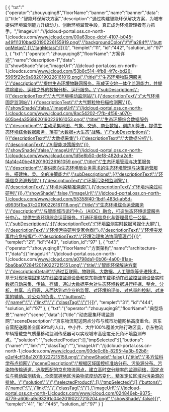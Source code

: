 [
	{
		"txt":"{\"operator\":\"zhouyuqing8\",\"floorName\":\"banner\",\"name\":\"banner\",\"data\":[{\"title\":\"智能环保解决方案\",\"description\":\"通过构建智能环保解决方案，为城市提供环境监测能力升级动力、创新环境监管手段，真正成为环境管理者有力抓手。\",\"imageUrl\":\"//jdcloud-portal.oss.cn-north-1.jcloudcs.com/www.jcloud.com/00a63bce-dcbf-4107-b045-a49f11310bad20190226155919.png\",\"backgroundColor\":\"#1a284f\",\"buttonMetas\":[],\"tagMetas\":[]}]}",
		"templet":"11",
		"id":"442",
		"solution_id":"97"
	},
	{
		"txt":"{\"operator\":\"zhouyuqing8\",\"floorName\":\"方案详述\",\"name\":\"description-1\",\"data\":[{\"showShade\":false,\"imageUrl\":\"//jdcloud-portal.oss.cn-north-1.jcloudcs.com/www.jcloud.com/53b8c514-4fb8-4f7c-bd26-5995f29c6a9820190226161019.png\",\"title\":\"生态环境物联网服务\",\"description\":\"提供生态环境物联网服务，形成天空地一体化监测能力，并提供除建设、运维之外的数据分析、运行服务。\",\"subDescriptions\":[{\"descriptionText\":\"大气环境移动监测站\"},{\"descriptionText\":\"大气环境固定监测站\"},{\"descriptionText\":\"大气颗粒物扫描检测网\"}]},{\"showShade\":false,\"imageUrl\":\"//jdcloud-portal.oss.cn-north-1.jcloudcs.com/www.jcloud.com/8ac54202-f7fb-4f56-a070-605be4a3568620190226161053.png\",\"title\":\"生态环境综合数据服务\",\"description\":\"主动采集地图、气象、交通、商业数据，训练AI算法，提供生态环境综合数据服务，落实“大数据+大生态”战略。\",\"subDescriptions\":[{\"descriptionText\":\"大数据采集\"},{\"descriptionText\":\"大数据分析\"},{\"descriptionText\":\"AI智能决策服务\"}]},{\"showShade\":false,\"imageUrl\":\"//jdcloud-portal.oss.cn-north-1.jcloudcs.com/www.jcloud.com/1d5e8b50-def8-482d-a2c8-f4a14c40be4920190226161059.png\",\"title\":\"生态环境管理与决策服务\",\"description\":\"提供面向生态环境局业务需求的生态环境管理与决策运营服务，搭建快、灵、全的决策能力\",\"subDescriptions\":[{\"descriptionText\":\"环境信息资源规划\"},{\"descriptionText\":\"环境污染预监测警\"},{\"descriptionText\":\"环境污染精准溯源\"},{\"descriptionText\":\"环境污染过程研判\"}]},{\"showShade\":false,\"imageUrl\":\"//jdcloud-portal.oss.cn-north-1.jcloudcs.com/www.jcloud.com/55358f40-1bdf-483d-ab5d-d9935f1ba37c20190226161118.png\",\"title\":\"生态环境综合运营服务\",\"description\":\"与智能城市运行中心（AIOC）融合，打造生态环境运营服务分中心，提供生态环境综合运营服务，打通环境信息化与管理最后一公里。\",\"subDescriptions\":[{\"descriptionText\":\"环境监测实时数据可视化大屏\"},{\"descriptionText\":\"环境污染研判专家会商\"},{\"descriptionText\":\"环境突发事件应急指挥\"},{\"descriptionText\":\"环境治理执法协同管理\"}]}]}",
		"templet":"21",
		"id":"443",
		"solution_id":"97"
	},
	{
		"txt":"{\"operator\":\"zhouyuqing8\",\"floorName\":\"方案架构\",\"name\":\"architecture-1\",\"data\":[{\"imageUrl\":\"//jdcloud-portal.oss.cn-north-1.jcloudcs.com/www.jcloud.com/a0798da1-0b06-4a00-81ae-5ba6ba07284f20190227215151.png\",\"title\":\"智能环保解决方案\",\"descriptionDetail\":\"通过互联网、物联网、大数据、人工智能等先进技术，基于对现场端固定站在线监控监测设备和京东物流车载移动在线监控监测设备实时数据自动采集、传输、存储，通过大数据平台对生态环境数据进行挖掘、整合、分析、共享、应用等，从而达到对企业的监管、对环境的评价、对总量的控制、对决策的辅助、对公众的负责。\",\"buttons\":{\"name\":\"\",\"link\":\"\",\"classTag\":\"\"}}]}",
		"templet":"31",
		"id":"444",
		"solution_id":"97"
	},
	{
		"txt":"{\"operator\":\"zhouyuqing8\",\"floorName\":\"典型场景\",\"name\":\"scene\",\"data\":[{\"title\":\"动态密集环境监测网\",\"sceneDescription\":\"京东物流配送网点分布与城市功能网格高度重合。京东自营配送覆盖全国99%的人口，中小件、大件100%覆盖大陆行政区县，京东物流车辆搭载空气质量移动监测传感器可以实现城市高密度无死角环境监测布点。\",\"solution\":\"\",\"selectedProduct\":[],\"tmpSelected\":[],\"buttons\":{\"name\":\"\",\"link\":\"\",\"classTag\":\"\"},\"imageUrl\":\"//jdcloud-portal.oss.cn-north-1.jcloudcs.com/www.jcloud.com/93de0c8b-8295-4a3b-92b8-e2ef4cff38a120190227215158.png\",\"showShade\":false},{\"title\":\"多方位科学布点组网\",\"sceneDescription\":\"根据区域国控标准站分布、污染源分布、污染物传输通道，选取匹配的京东物流网点，建立高时空分辨率的监测网络，固定点位与移动监测结合，全面掌握地区污染物浓度动态变化，精准定位区域内污染源的排放。\",\"solution\":\"\",\"selectedProduct\":[],\"tmpSelected\":[],\"buttons\":{\"name\":\"\",\"link\":\"\",\"classTag\":\"\"},\"imageUrl\":\"//jdcloud-portal.oss.cn-north-1.jcloudcs.com/www.jcloud.com/024846eb-9375-4779-a606-a9c93291c04e20190227215204.png\",\"showShade\":false}]}",
		"templet":"41",
		"id":"445",
		"solution_id":"97"
	}
]